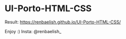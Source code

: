 # UI-Porto-HTML-CSS

Result: https://renbaelish.github.io/UI-Porto-HTML-CSS/

Enjoy :) Insta: @renbaelish_
